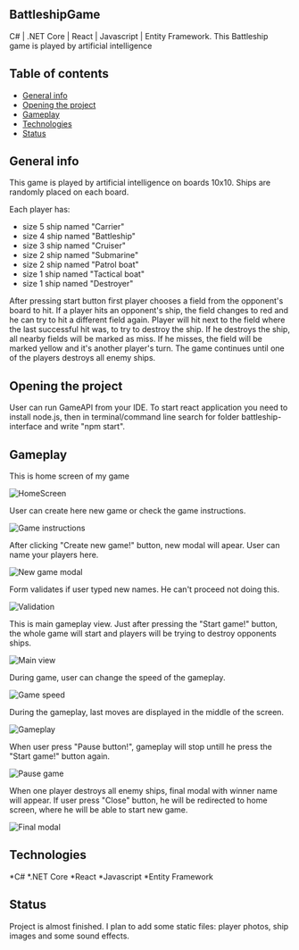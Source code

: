 ## BattleshipGame
C# | .NET Core | React | Javascript | Entity Framework.
This Battleship game is played by artificial intelligence

## Table of contents
* [General info](#general-info)
* [Opening the project](#Opening-the-project)
* [Gameplay](#gameplay)
* [Technologies](#technologies)
* [Status](#status)

## General info
This game is played by artificial intelligence on boards 10x10.
Ships are randomly placed on each board.

Each player has:
- size 5 ship named "Carrier"
- size 4 ship named "Battleship"
- size 3 ship named "Cruiser"
- size 2 ship named "Submarine"
- size 2 ship named "Patrol boat"
- size 1 ship named "Tactical boat"
- size 1 ship named "Destroyer"

After pressing start button first player chooses a field from the opponent's board to hit.
If a player hits an opponent's ship, the field changes to red and he can try to hit a different field again.
Player will hit next to the field where the last successful hit was, to try to destroy the ship.
If he destroys the ship, all nearby fields will be marked as miss.
If he misses, the field will be marked yellow and it's another player's turn.
The game continues until one of the players destroys all enemy ships.

## Opening the project

User can run GameAPI from your IDE.
To start react application you need to install node.js, then in terminal/command line search for folder battleship-interface and write "npm start".

## Gameplay

This is home screen of my game

![HomeScreen](https://user-images.githubusercontent.com/28674766/116146514-dddb0100-a6de-11eb-809e-293780c7e016.png)


User can create here new game or check the game instructions.

![Game instructions](https://user-images.githubusercontent.com/28674766/116146528-e16e8800-a6de-11eb-94b1-8b8fb3cd5055.png)


After clicking "Create new game!" button, new modal will apear.
User can name your players here.

![New game modal](https://user-images.githubusercontent.com/28674766/116146547-e59aa580-a6de-11eb-9542-dceb73a94826.png)


Form validates if user typed new names. He can't proceed not doing this.

![Validation](https://user-images.githubusercontent.com/28674766/116146453-ce5bb800-a6de-11eb-8d06-04e1f1c1f37d.png)

This is main gameplay view.
Just after pressing the "Start game!" button, the whole game will start and players will be trying to destroy opponents ships.

![Main view](https://user-images.githubusercontent.com/28674766/116146399-c0a63280-a6de-11eb-8681-5cd5dd667ac4.png)

During game, user can change the speed of the gameplay.

![Game speed](https://user-images.githubusercontent.com/28674766/116146375-b84df780-a6de-11eb-9fcb-5cbb0bd89387.png)


During the gameplay, last moves are displayed in the middle of the screen.

![Gameplay](https://user-images.githubusercontent.com/28674766/116146342-ae2bf900-a6de-11eb-9f81-9cf4f11c40cc.png)

When user press "Pause button!", gameplay will stop untill he press the "Start game!" button again.

![Pause game](https://user-images.githubusercontent.com/28674766/116146302-a3716400-a6de-11eb-8925-e3c6d3c5cc42.png)

When one player destroys all enemy ships, final modal with winner name will appear.
If user press "Close" button, he will be redirected to home screen, where he will be able to start new game.

![Final modal](https://user-images.githubusercontent.com/28674766/116146239-8f2d6700-a6de-11eb-8912-c34f0ec7d581.png)


## Technologies
*C#
*.NET Core
*React
*Javascript
*Entity Framework

## Status
Project is almost finished. I plan to add some static files: player photos, ship images and some sound effects.
